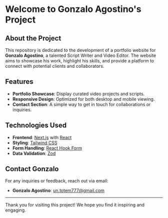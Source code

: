 # Welcome to Gonzalo Agostino's Project

## About the Project

This repository is dedicated to the development of a portfolio website for **Gonzalo Agostino**, a talented Script Writer and Video Editor. The website aims to showcase his work, highlight his skills, and provide a platform to connect with potential clients and collaborators.

## Features

- **Portfolio Showcase**: Display curated video projects and scripts.
- **Responsive Design**: Optimized for both desktop and mobile viewing.
- **Contact Section**: A simple way to get in touch for collaborations or inquiries.

## Technologies Used

- **Frontend**: [Next.js](https://nextjs.org/) with [React](https://reactjs.org/)
- **Styling**: [Tailwind CSS](https://tailwindcss.com/)
- **Form Handling**: [React Hook Form](https://react-hook-form.com/)
- **Data Validation**: [Zod](https://zod.dev/)

## Contact Gonzalo

For any inquiries or feedback, reach out via email:

- **Gonzalo Agostino**: [un.totem777@gmail.com](mailto:un.totem777@gmail.com)

---

Thank you for visiting this project! We hope you find it inspiring and engaging.
